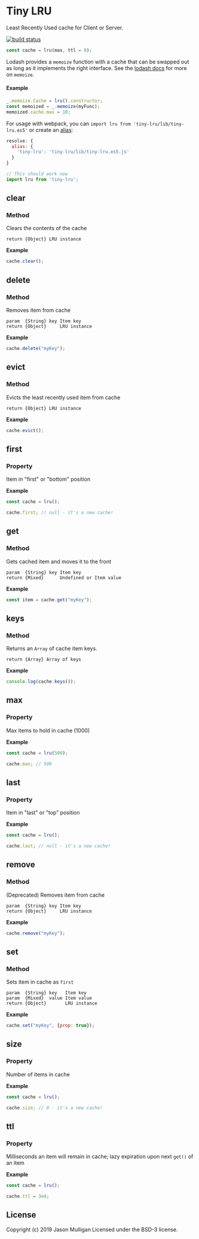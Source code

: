 # Tiny LRU

Least Recently Used cache for Client or Server.

[![build status](https://secure.travis-ci.org/avoidwork/tiny-lru.svg)](http://travis-ci.org/avoidwork/tiny-lru)

```javascript
const cache = lru(max, ttl = 0);
```

Lodash provides a `memoize` function with a cache that can be swapped out as long as it implements the right interface.
See the [lodash docs](https://lodash.com/docs#memoize) for more on `memoize`.

#### Example
```javascript
_.memoize.Cache = lru().constructor;
const memoized = _.memoize(myFunc);
memoized.cache.max = 10;
```


For usage with webpack, you can `import lru from 'tiny-lru/lib/tiny-lru.es5'` or create an [alias](https://webpack.js.org/configuration/resolve/#resolve-alias):
```javascript
resolve: {
  alias: {
    'tiny-lru': 'tiny-lru/lib/tiny-lru.es5.js'
  }
}

// This should work now
import lru from 'tiny-lru';
```

## clear
### Method

Clears the contents of the cache

	return {Object} LRU instance

**Example**

```javascript
cache.clear();
```

## delete
### Method

Removes item from cache

	param  {String} key Item key
	return {Object}     LRU instance

**Example**

```javascript
cache.delete("myKey");
```

## evict
### Method

Evicts the least recently used item from cache

	return {Object} LRU instance

**Example**

```javascript
cache.evict();
```

## first
### Property

Item in "first" or "bottom" position

**Example**

```javascript
const cache = lru();

cache.first; // null - it's a new cache!
```

## get
### Method

Gets cached item and moves it to the front

	param  {String} key Item key
	return {Mixed}      Undefined or Item value

**Example**

```javascript
const item = cache.get("myKey");
```

## keys
### Method

Returns an `Array` of cache item keys.

	return {Array} Array of keys

**Example**

```javascript
console.log(cache.keys());
```

## max
### Property

Max items to hold in cache (1000)

**Example**

```javascript
const cache = lru(500);

cache.max; // 500
```

## last
### Property

Item in "last" or "top" position

**Example**

```javascript
const cache = lru();

cache.last; // null - it's a new cache!
```

## remove
### Method

(Deprecated) Removes item from cache

	param  {String} key Item key
	return {Object}     LRU instance

**Example**

```javascript
cache.remove("myKey");
```

## set
### Method

Sets item in cache as `first`

	param  {String} key   Item key
	param  {Mixed}  value Item value
	return {Object}       LRU instance

**Example**

```javascript
cache.set("myKey", {prop: true});
```

## size
### Property

Number of items in cache

**Example**

```javascript
const cache = lru();

cache.size; // 0 - it's a new cache!
```

## ttl
### Property

Milliseconds an item will remain in cache; lazy expiration upon next `get()` of an item

**Example**

```javascript
const cache = lru();

cache.ttl = 3e4;
```

## License
Copyright (c) 2019 Jason Mulligan
Licensed under the BSD-3 license.
